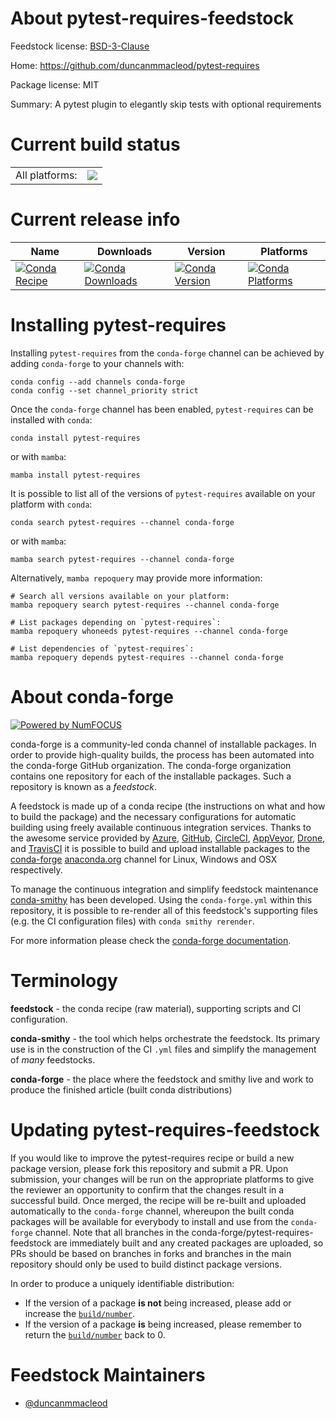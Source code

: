 About pytest-requires-feedstock
===============================

Feedstock license: [BSD-3-Clause](https://github.com/conda-forge/pytest-requires-feedstock/blob/main/LICENSE.txt)

Home: https://github.com/duncanmmacleod/pytest-requires

Package license: MIT

Summary: A pytest plugin to elegantly skip tests with optional requirements

Current build status
====================


<table><tr><td>All platforms:</td>
    <td>
      <a href="https://dev.azure.com/conda-forge/feedstock-builds/_build/latest?definitionId=14855&branchName=main">
        <img src="https://dev.azure.com/conda-forge/feedstock-builds/_apis/build/status/pytest-requires-feedstock?branchName=main">
      </a>
    </td>
  </tr>
</table>

Current release info
====================

| Name | Downloads | Version | Platforms |
| --- | --- | --- | --- |
| [![Conda Recipe](https://img.shields.io/badge/recipe-pytest--requires-green.svg)](https://anaconda.org/conda-forge/pytest-requires) | [![Conda Downloads](https://img.shields.io/conda/dn/conda-forge/pytest-requires.svg)](https://anaconda.org/conda-forge/pytest-requires) | [![Conda Version](https://img.shields.io/conda/vn/conda-forge/pytest-requires.svg)](https://anaconda.org/conda-forge/pytest-requires) | [![Conda Platforms](https://img.shields.io/conda/pn/conda-forge/pytest-requires.svg)](https://anaconda.org/conda-forge/pytest-requires) |

Installing pytest-requires
==========================

Installing `pytest-requires` from the `conda-forge` channel can be achieved by adding `conda-forge` to your channels with:

```
conda config --add channels conda-forge
conda config --set channel_priority strict
```

Once the `conda-forge` channel has been enabled, `pytest-requires` can be installed with `conda`:

```
conda install pytest-requires
```

or with `mamba`:

```
mamba install pytest-requires
```

It is possible to list all of the versions of `pytest-requires` available on your platform with `conda`:

```
conda search pytest-requires --channel conda-forge
```

or with `mamba`:

```
mamba search pytest-requires --channel conda-forge
```

Alternatively, `mamba repoquery` may provide more information:

```
# Search all versions available on your platform:
mamba repoquery search pytest-requires --channel conda-forge

# List packages depending on `pytest-requires`:
mamba repoquery whoneeds pytest-requires --channel conda-forge

# List dependencies of `pytest-requires`:
mamba repoquery depends pytest-requires --channel conda-forge
```


About conda-forge
=================

[![Powered by
NumFOCUS](https://img.shields.io/badge/powered%20by-NumFOCUS-orange.svg?style=flat&colorA=E1523D&colorB=007D8A)](https://numfocus.org)

conda-forge is a community-led conda channel of installable packages.
In order to provide high-quality builds, the process has been automated into the
conda-forge GitHub organization. The conda-forge organization contains one repository
for each of the installable packages. Such a repository is known as a *feedstock*.

A feedstock is made up of a conda recipe (the instructions on what and how to build
the package) and the necessary configurations for automatic building using freely
available continuous integration services. Thanks to the awesome service provided by
[Azure](https://azure.microsoft.com/en-us/services/devops/), [GitHub](https://github.com/),
[CircleCI](https://circleci.com/), [AppVeyor](https://www.appveyor.com/),
[Drone](https://cloud.drone.io/welcome), and [TravisCI](https://travis-ci.com/)
it is possible to build and upload installable packages to the
[conda-forge](https://anaconda.org/conda-forge) [anaconda.org](https://anaconda.org/)
channel for Linux, Windows and OSX respectively.

To manage the continuous integration and simplify feedstock maintenance
[conda-smithy](https://github.com/conda-forge/conda-smithy) has been developed.
Using the ``conda-forge.yml`` within this repository, it is possible to re-render all of
this feedstock's supporting files (e.g. the CI configuration files) with ``conda smithy rerender``.

For more information please check the [conda-forge documentation](https://conda-forge.org/docs/).

Terminology
===========

**feedstock** - the conda recipe (raw material), supporting scripts and CI configuration.

**conda-smithy** - the tool which helps orchestrate the feedstock.
                   Its primary use is in the construction of the CI ``.yml`` files
                   and simplify the management of *many* feedstocks.

**conda-forge** - the place where the feedstock and smithy live and work to
                  produce the finished article (built conda distributions)


Updating pytest-requires-feedstock
==================================

If you would like to improve the pytest-requires recipe or build a new
package version, please fork this repository and submit a PR. Upon submission,
your changes will be run on the appropriate platforms to give the reviewer an
opportunity to confirm that the changes result in a successful build. Once
merged, the recipe will be re-built and uploaded automatically to the
`conda-forge` channel, whereupon the built conda packages will be available for
everybody to install and use from the `conda-forge` channel.
Note that all branches in the conda-forge/pytest-requires-feedstock are
immediately built and any created packages are uploaded, so PRs should be based
on branches in forks and branches in the main repository should only be used to
build distinct package versions.

In order to produce a uniquely identifiable distribution:
 * If the version of a package **is not** being increased, please add or increase
   the [``build/number``](https://docs.conda.io/projects/conda-build/en/latest/resources/define-metadata.html#build-number-and-string).
 * If the version of a package **is** being increased, please remember to return
   the [``build/number``](https://docs.conda.io/projects/conda-build/en/latest/resources/define-metadata.html#build-number-and-string)
   back to 0.

Feedstock Maintainers
=====================

* [@duncanmmacleod](https://github.com/duncanmmacleod/)


